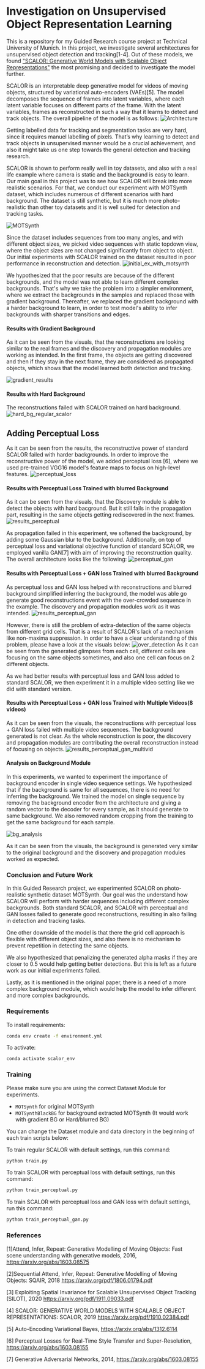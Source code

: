 # Investigation on Unsupervised Object Representation Learning

This is a repository for my Guided Research course project at Technical University of Munich. In this project, we investigate several architectures for unsupervised object detection and tracking[1-4]. Out of these models, we found ["SCALOR: Generative World Models with Scalable Object Representations"](https://arxiv.org/abs/1910.02384) the most promising and decided to investigate the model further.

SCALOR is an interpretable deep generative model for videos of moving objects, structured by variational auto-encoders (VAEs)[5]. The model decomposes the sequence of frames into latent variables, where each latent variable focuses on different parts of the frame. With the latent variables, frames as reconstructed in such a way that it learns to detect and track objects. The overall pipeline of the model is as follows:
![Architecture](./figures/architecture.png)


Getting labelled data for tracking and segmentation tasks are very hard, since it requires manuel labelling of pixels. That’s why learning to detect and track objects in unsupervised manner would be a crucial achievement, and also it might take us one step towards the general detection and tracking research.

SCALOR is shown to perform really well in toy datasets, and also with a real life example where camera is static and the background is easy to learn. Our main goal in this project was to see how SCALOR will break into more realistic scenarios. For that, we conduct our experiment with MOTSynth dataset, which includes numerous of different scenarios with hard background. The dataset is still synthetic, but it is much more photo-realistic than other toy datasets and it is well suited for detection and tracking tasks.

![MOTSynth](./figures/motsynth.png)

Since the dataset includes sequences from too many angles, and with different object sizes, we picked video sequences with static topdown view, where the object sizes are not changed significantly from object to object. Our initial experiments with SCALOR trained on the dataset resulted in poor performance in reconstruction and detection.
![initial_ex_with_motsynth](/figures/initial_ex_with_motsynth.png)

We hypothesized that the poor results are because of the different backgrounds, and the model was not able to learn different complex backgrounds. That's why we take the problem into a simpler environment, where we extract the backgrounds in the samples and replaced those with gradient background. Thereafter, we replaced the gradient background with a harder background to learn, in order to test model's ability to infer backgrounds with sharper transitions and edges.

#### Results with Gradient Background
As it can be seen from the visuals, that the reconstructions are looking similar to the real frames and the discovery and propagation modules are working as intended. In the first frame, the objects are getting discovered and then if they stay in the next frame, they are considered as propagated objects, which shows that the model learned both detection and tracking.

![gradient_results](/figures/gradient_results.png)

#### Results with Hard Background
The reconstructions failed with SCALOR trained on hard background.
![hard_bg_regular_scalor](/figures/hard_bg_regular_scalor.png)


## Adding Perceptual Loss

As it can be seen from the results, the reconstructive power of standard SCALOR failed with harder backgrounds. In order to improve the reconstructive power of the model, we added perceptual loss [6], where we used pre-trained VGG16 model's feature maps to focus on high-level features.
![perceptual_loss](/figures/perceptual_loss.png)

#### Results with Perceptual Loss Trained with blurred Background

As it can be seen from the visuals, that the Discovery module is able to detect the objects with hard bacground. But it still fails in the propagation part, resulting in the same objects getting rediscovered in the next frames.
![results_perceptual](/figures/results_perceptual.png)

As propagation failed in this experiment, we softened the background, by adding some Gaussian blur to the background. Additionally, on top of perceptual loss and variational objective function of standard SCALOR, we employed vanilla GAN[7] with aim of improving the reconstruction quality. The overall architecture looks like the following:
![perceptual_gan](/figures/perceptual_gan.png)

#### Results with Perceptual Loss + GAN loss Trained with blurred Background
As perceptual loss and GAN loss helped with reconstructions and blurred background simplified inferring the background, the model was able go generate good reconstructions event with the over-crowded sequence in the example. The discovery and propagation modules work as it was intended.
![results_perceptual_gan](/figures/results_perceptual_gan.png)

However, there is still the problem of extra-detection of the same objects from different grid cells. That is a result of SCALOR's lack of a mechanism like non-maxima suppression. In order to have a clear understanding of this problem, please have a look at the visuals below:
![over_detection](/figures/over_detection.png)
As it can be seen from the generated glimpses from each cell, different cells are focusing on the same objects sometimes, and also one cell can focus on 2 different objects.

As we had better results with perceptual loss and GAN loss added to standard SCALOR, we then experiment it in a multiple video setting like we did with standard version.

#### Results with Perceptual Loss + GAN loss Trained with Multiple Videos(8 videos)
As it can be seen from the visuals, the reconstructions with perceptual loss + GAN loss failed with multiple video sequences. The background generated is not clear. As the whole reconstruction is poor, the discovery and propagation modules are contributing the overall reconstruction instead of focusing on objects.
![results_perceptual_gan_multivid](/figures/results_perceptual_gan_multivid.png)

#### Analysis on Background Module

In this experiments, we wanted to experiment the importance of background encoder in single video sequence settings. We hypothesized that if the background is same for all sequences, there is no need for inferring the background. We trained the model on single sequence by removing the background encoder from the architecture and giving a random vector to the decoder for every sample, as it should generate to same background. We also removed random cropping from the training to get the same background for each sample. 

![bg_analysis](/figures/bg_analysis.png)

As it can be seen from the visuals, the background is generated very similar to the original background and the discovery and propagation modules worked as expected.

### Conclusion and Future Work

In this Guided Research project, we experimented SCALOR on photo-realistic synthetic dataset MOTSynth. Our goal was the understand how SCALOR will perform with harder sequences including different complex backgrounds. Both standard SCALOR, and SCALOR with perceptual and GAN losses failed to generate good reconstructions, resulting in also failing in detection and tracking tasks.

One other downside of the model is that there the grid cell approach is flexible with different object sizes, and also there is no mechanism to prevent repetition in detecting the same objects.

We also hypothesized that penalizing the generated alpha masks if they are closer to 0.5 would help getting better detections. But this is left as a future work as our initial experiments failed.

Lastly, as it is mentioned in the original paper, there is a need of a more complex background module, which would help the model to infer different and more complex backgrounds.

### Requirements
To install requirements:

```bash
conda env create -f environment.yml
```

To activate:

```bash
conda activate scalor_env
```
### Training

Please make sure you are using the correct Dataset Module for experiments.

- `MOTSynth` for original MOTSynth
- `MOTSynthBlackBG` for background extracted MOTSynth (It would work with gradient BG or Hard/blurred BG)

You can change the Dataset module and data directory in the beginning of each train scripts below:

To train regular SCALOR with default settings, run this command:

```bash
python train.py
```

To train SCALOR with perceptual loss with default settings, run this command:

```bash
python train_perceptual.py
```

To train SCALOR with perceptual loss and GAN loss with default settings, run this command:

```bash
python train_perceptual_gan.py 
```


### References

[1]Attend, Infer, Repeat: Generative Modelling of Moving Objects: Fast scene understanding with generative models, 2016, https://arxiv.org/abs/1603.08575


[2]Sequential Attend, Infer, Repeat: Generative Modelling of Moving Objects: SQAIR, 2018 https://arxiv.org/pdf/1806.01794.pdf

[3] Exploiting Spatial Invariance for Scalable Unsupervised Object Tracking (SILOT), 2020 https://arxiv.org/pdf/1911.09033.pdf

[4] SCALOR: GENERATIVE WORLD MODELS WITH SCALABLE OBJECT REPRESENTATIONS: SCALOR, 2019 https://arxiv.org/pdf/1910.02384.pdf

[5] Auto-Encoding Variational Bayes, https://arxiv.org/abs/1312.6114

[6] Perceptual Losses for Real-Time Style Transfer and Super-Resolution, https://arxiv.org/abs/1603.08155

[7] Generative Adversarial Networks, 2014, https://arxiv.org/abs/1603.08155